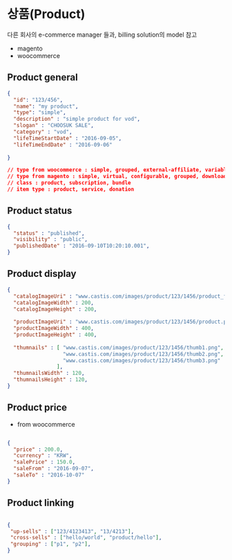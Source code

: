 
# 상품(Product)

다른 회사의 e-commerce manager 들과, billing solution의  model 참고
 - magento
 - woocommerce

## Product general

``` json
{
  "id": "123/456",
  "name": "my product",
  "type": "simple",
  "description" : "simple product for vod",
  "slogan" : "CHOOSUK SALE",
  "category" : "vod",
  "lifeTimeStartDate" : "2016-09-05",
  "lifeTimeEndDate" : "2016-09-06"
  
}

// type from woocommerce : simple, grouped, external-affiliate, variable, simple rental
// type from magento : simple, virtual, configurable, grouped, downloadable, bundle, giftcard
// class : product, subscription, bundle
// item type : product, service, donation

```
## Product status
``` json
{
  "status" : "published",
  "visibility" : "public",
  "publishedDate" : "2016-09-10T10:20:10.001",
}

```

## Product display

``` json
{
  "catalogImageUri" : "www.castis.com/images/product/123/1456/product_for_catalog.png",
  "catalogImageWidth" : 200,
  "catalogImageHeight" : 200,
  
  "productImageUri" : "www.castis.com/images/product/123/1456/product.png",
  "productImageWidth" : 400,
  "productImageHeight" : 400,
  
  "thumnails" : [ "www.castis.com/images/product/123/1456/thumb1.png",
                  "www.castis.com/images/product/123/1456/thumb2.png",
                  "www.castis.com/images/product/123/1456/thumb3.png"
                ],
  "thumnailsWidth" : 120,
  "thumnailsHeight" : 120,                
}
```

## Product price
 - from woocommerce

``` json

{
  "price" : 200.0,
  "currency" : "KRW",
  "salePrice" : 150.0,
  "saleFrom" : "2016-09-07",
  "saleTo" : "2016-10-07"
}
```

## Product linking

``` json

{
 "up-sells" : ["123/4123413", "13/4213"], 
 "cross-sells" : ["hello/world", "product/hello"],
 "grouping" : ["p1", "p2"],
}
```




